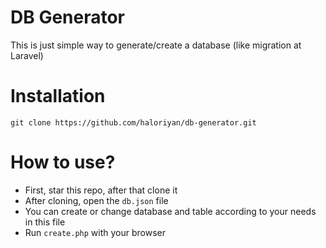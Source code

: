 # DB Generator
This is just simple way to generate/create a database (like migration at Laravel)

# Installation
```
git clone https://github.com/haloriyan/db-generator.git
```

# How to use?
- First, star this repo, after that clone it
- After cloning, open the `db.json` file
- You can create or change database and table according to your needs in this file
- Run `create.php` with your browser
